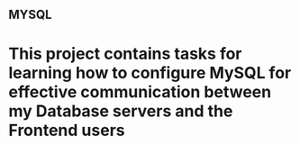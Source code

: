 ## MYSQL
# This project contains tasks for learning how to configure MySQL for effective communication between my Database servers and the Frontend users
